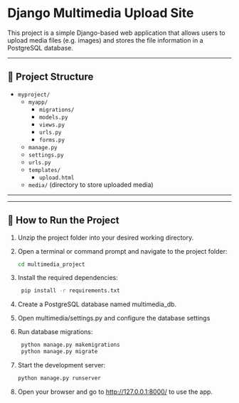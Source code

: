 # Django Multimedia Upload Site

This project is a simple Django-based web application that allows users to upload media files (e.g. images) and stores the file information in a PostgreSQL database.

---

## 📁 Project Structure

- `myproject/`
  - `myapp/`  
    - `migrations/`
    - `models.py`
    - `views.py`
    - `urls.py`
    - `forms.py`
  - `manage.py`
  - `settings.py`
  - `urls.py`
  - `templates/`
    - `upload.html`
  - `media/` (directory to store uploaded media)

---


---

## 🚀 How to Run the Project

1. Unzip the project folder into your desired working directory.

2. Open a terminal or command prompt and navigate to the project folder:
   ```bash
   cd multimedia_project
   
3. Install the required dependencies:
   ```bash
    pip install -r requirements.txt
   
4. Create a PostgreSQL database named multimedia_db. 

5. Open multimedia/settings.py and configure the database settings

6. Run database migrations:
   ```bash
    python manage.py makemigrations
    python manage.py migrate

7. Start the development server:
   ```bash
   python manage.py runserver


8. Open your browser and go to http://127.0.0.1:8000/ to use the app.